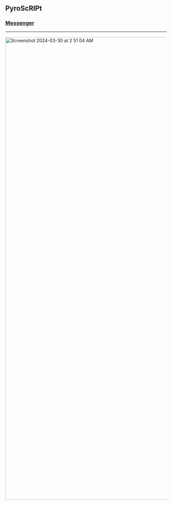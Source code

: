 ## PyroScRIPt
### [Messenger](https://fresh-squeezed-lemons.web.app/)<hr>
<img width="1440" alt="Screenshot 2024-03-30 at 2 51 04 AM" src="https://github.com/sudo-self/pyroscript/assets/119916323/e95a9121-0822-4124-ab0e-6a0c6dde4306">
